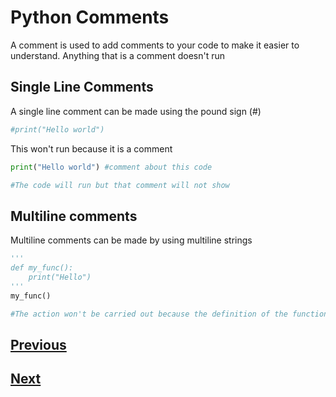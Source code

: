 # Python Comments

A comment is used to add comments to your code to make it easier to understand.
Anything that is a comment doesn't run

## Single Line Comments

A single line comment can be made using the pound sign (#)

```py
#print("Hello world")
```

This won't run because it is a comment

```py
print("Hello world") #comment about this code

#The code will run but that comment will not show
```

## Multiline comments

Multiline comments can be made by using multiline strings

```py
'''
def my_func():
    print("Hello")
'''
my_func()

#The action won't be carried out because the definition of the function was commented out
```

## [Previous](./variables.md)

## [Next](./python-execution-flow.md)
